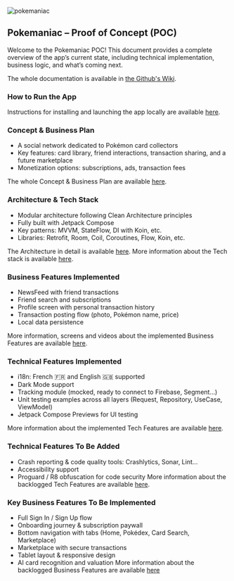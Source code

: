 ![pokemaniac](https://github.com/user-attachments/assets/a9b47eed-3174-41b6-8840-5ad9ea2f5c0b)

## Pokemaniac – Proof of Concept (POC)

Welcome to the Pokemaniac POC!
This document provides a complete overview of the app’s current state, including technical implementation, business logic, and what’s coming next.

The whole documentation is available in [the Github's Wiki](https://github.com/Fabryo/PokeManiac/wiki).


### How to Run the App

Instructions for installing and launching the app locally are available [here](https://github.com/Fabryo/PokeManiac/wiki/Setup).

### Concept & Business Plan
 * A social network dedicated to Pokémon card collectors
 * Key features: card library, friend interactions, transaction sharing, and a future marketplace
 * Monetization options: subscriptions, ads, transaction fees

The whole Concept & Business Plan are available [here](https://github.com/Fabryo/PokeManiac/wiki/Concept-and-Business-Plan).

### Architecture & Tech Stack
 * Modular architecture following Clean Architecture principles
 * Fully built with Jetpack Compose
 * Key patterns: MVVM, StateFlow, DI with Koin, etc.
 * Libraries: Retrofit, Room, Coil, Coroutines, Flow, Koin, etc.

The Architecture in detail is available [here](https://github.com/Fabryo/PokeManiac/wiki/Architecture-&-Tech-choices#architecture).
More information about the Tech stack is available [here](https://github.com/Fabryo/PokeManiac/wiki/Architecture-&-Tech-choices#tech-choices).

### Business Features Implemented
 * NewsFeed with friend transactions
 * Friend search and subscriptions
 * Profile screen with personal transaction history
 * Transaction posting flow (photo, Pokémon name, price)
 * Local data persistence

More information, screens and videos about the implemented Business Features are available [here](https://github.com/Fabryo/PokeManiac/wiki/Implemented-Business-Features).

### Technical Features Implemented
 * i18n: French 🇫🇷 and English 🇬🇧 supported
 * Dark Mode support
 * Tracking module (mocked, ready to connect to Firebase, Segment…)
 * Unit testing examples across all layers (Request, Repository, UseCase, ViewModel)
 * Jetpack Compose Previews for UI testing

More information about the implemented Tech Features are available [here](https://github.com/Fabryo/PokeManiac/wiki/Tech-Features#implemented-tech-features-).



### Technical Features To Be Added
 * Crash reporting & code quality tools: Crashlytics, Sonar, Lint…
 * Accessibility support
 * Proguard / R8 obfuscation for code security
More information about the backlogged Tech Features are available [here](https://github.com/Fabryo/PokeManiac/wiki/Tech-Features#technical-features-to-add).

### Key Business Features To Be Implemented
 * Full Sign In / Sign Up flow
 * Onboarding journey & subscription paywall
 * Bottom navigation with tabs (Home, Pokédex, Card Search, Marketplace)
 * Marketplace with secure transactions
 * Tablet layout & responsive design
 * AI card recognition and valuation
More information about the backlogged Business Features are available [here](https://github.com/Fabryo/PokeManiac/wiki/Remaining-Features-to-implement)
  

